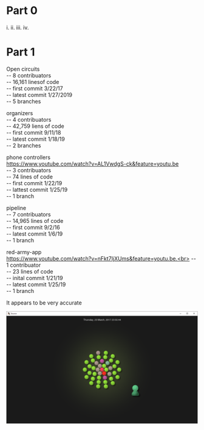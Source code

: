 # Part 0

i. 
ii.
iii.
iv.


# Part 1

Open circuits <br>
-- 8 contribuators <br>
-- 16,161 linesof code <br>
-- first commit 3/22/17 <br>
-- latest commit 1/27/2019 <br>
-- 5 branches <br>


organizers <br>
-- 4 contribuators <br>
-- 42,759 liens of code <br>
-- first commit 9/11/18 <br>
-- latest commit 1/18/19 <br>
-- 2 branches <br>


phone controllers <br>
https://www.youtube.com/watch?v=AL1VwdgS-ck&feature=youtu.be <br>
-- 3 contribuators <br>
-- 74 lines of code <br>
-- first commit 1/22/19 <br>
-- lattest commit 1/25/19 <br>
-- 1 branch <br>


pipeline <br>
-- 7 contribuators<br>
-- 14,965 lines of code <br>
-- first commit 9/2/16<br>
-- latest commit 1/6/19<br>
-- 1 branch <br>


red-army-app<br>
https://www.youtube.com/watch?v=nFkt7IjXUms&feature=youtu.be.<br>
-- 1 contribuator<br>
-- 23 lines of code<br>
-- inital commit 1/21/19<br>
-- latest commit 1/25/19<br>
-- 1 branch <br>


It appears to be very accurate

![alt text](photos/new.png)


